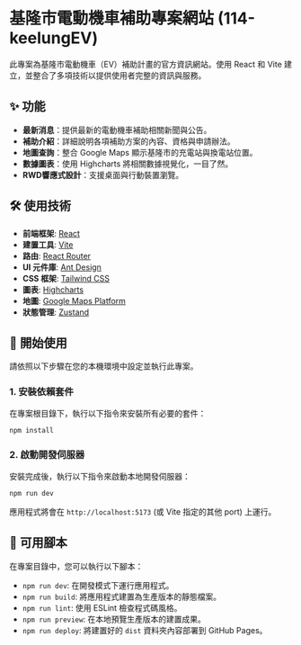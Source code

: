 # 基隆市電動機車補助專案網站 (114-keelungEV)

此專案為基隆市電動機車（EV）補助計畫的官方資訊網站。使用 React 和 Vite 建立，並整合了多項技術以提供使用者完整的資訊與服務。

## ✨ 功能

*   **最新消息**：提供最新的電動機車補助相關新聞與公告。
*   **補助介紹**：詳細說明各項補助方案的內容、資格與申請辦法。
*   **地圖查詢**：整合 Google Maps 顯示基隆市的充電站與換電站位置。
*   **數據圖表**：使用 Highcharts 將相關數據視覺化，一目了然。
*   **RWD響應式設計**：支援桌面與行動裝置瀏覽。

## 🛠️ 使用技術

*   **前端框架**: [React](https://reactjs.org/)
*   **建置工具**: [Vite](https://vitejs.dev/)
*   **路由**: [React Router](https://reactrouter.com/)
*   **UI 元件庫**: [Ant Design](https://ant.design/)
*   **CSS 框架**: [Tailwind CSS](https://tailwindcss.com/)
*   **圖表**: [Highcharts](https://www.highcharts.com/)
*   **地圖**: [Google Maps Platform](https://developers.google.com/maps)
*   **狀態管理**: [Zustand](https://zustand-demo.pmnd.rs/)

## 🚀 開始使用

請依照以下步驟在您的本機環境中設定並執行此專案。

### 1. 安裝依賴套件

在專案根目錄下，執行以下指令來安裝所有必要的套件：

```bash
npm install
```

### 2. 啟動開發伺服器

安裝完成後，執行以下指令來啟動本地開發伺服器：

```bash
npm run dev
```

應用程式將會在 `http://localhost:5173` (或 Vite 指定的其他 port) 上運行。

## 📜 可用腳本

在專案目錄中，您可以執行以下腳本：

*   `npm run dev`: 在開發模式下運行應用程式。
*   `npm run build`: 將應用程式建置為生產版本的靜態檔案。
*   `npm run lint`: 使用 ESLint 檢查程式碼風格。
*   `npm run preview`: 在本地預覽生產版本的建置成果。
*   `npm run deploy`: 將建置好的 `dist` 資料夾內容部署到 GitHub Pages。

